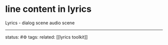 # line content in lyrics
Lyrics -
dialog
scene
audio scene



---
status: #⚙️ 
tags: 
related: [[lyrics toolkit]]
